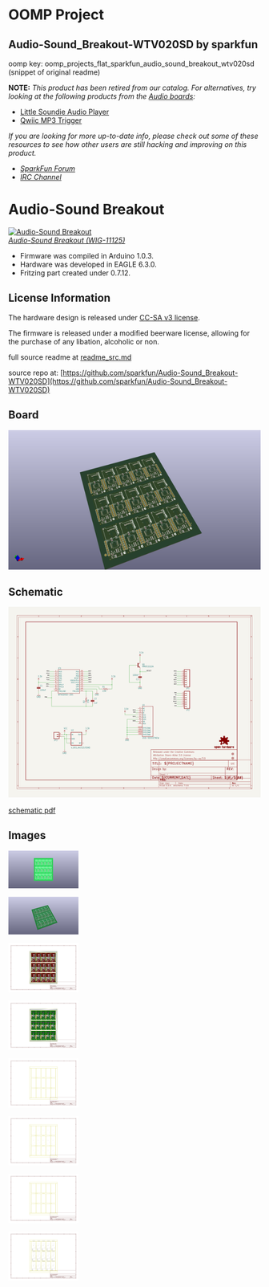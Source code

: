 # OOMP Project  
## Audio-Sound_Breakout-WTV020SD  by sparkfun  
  
oomp key: oomp_projects_flat_sparkfun_audio_sound_breakout_wtv020sd  
(snippet of original readme)  
  
**NOTE:** *This product has been retired from our catalog. For alternatives, try looking at the following products from the [Audio boards](https://www.sparkfun.com/categories/343):*  
  
* [Little Soundie Audio Player](https://www.sparkfun.com/products/14006)  
* [Qwiic MP3 Trigger](https://www.sparkfun.com/products/15165)  
  
*If you are looking for more up-to-date info, please check out some of these resources to see how other users are still hacking and improving on this product.*  
  
* *[SparkFun Forum](https://forum.sparkfun.com/)*  
* *[IRC Channel](https://www.sparkfun.com/news/263)*  
  
Audio-Sound Breakout  
====================  
  
[![Audio-Sound Breakout](https://dlnmh9ip6v2uc.cloudfront.net/images/products/1/1/1/2/5/11125-01.jpg)    
*Audio-Sound Breakout (WIG-11125)*](https://www.sparkfun.com/products/11125)  
  
* Firmware was compiled in Arduino 1.0.3.  
* Hardware was developed in EAGLE 6.3.0.  
* Fritzing part created under 0.7.12.  
  
  
  
License Information  
-------------------  
The hardware design is released under [CC-SA v3 license](http://creativecommons.org/licenses/by-sa/3.0/us/).  
  
The firmware is released under a modified beerware license, allowing for the purchase of any libation, alcoholic or non.  
  
  
  
  full source readme at [readme_src.md](readme_src.md)  
  
source repo at: [https://github.com/sparkfun/Audio-Sound_Breakout-WTV020SD](https://github.com/sparkfun/Audio-Sound_Breakout-WTV020SD)  
## Board  
  
[![working_3d.png](working_3d_600.png)](working_3d.png)  
## Schematic  
  
[![working_schematic.png](working_schematic_600.png)](working_schematic.png)  
  
[schematic pdf](working_schematic.pdf)  
## Images  
  
[![working_3D_bottom.png](working_3D_bottom_140.png)](working_3D_bottom.png)  
  
[![working_3D_top.png](working_3D_top_140.png)](working_3D_top.png)  
  
[![working_assembly_page_01.png](working_assembly_page_01_140.png)](working_assembly_page_01.png)  
  
[![working_assembly_page_02.png](working_assembly_page_02_140.png)](working_assembly_page_02.png)  
  
[![working_assembly_page_03.png](working_assembly_page_03_140.png)](working_assembly_page_03.png)  
  
[![working_assembly_page_04.png](working_assembly_page_04_140.png)](working_assembly_page_04.png)  
  
[![working_assembly_page_05.png](working_assembly_page_05_140.png)](working_assembly_page_05.png)  
  
[![working_assembly_page_06.png](working_assembly_page_06_140.png)](working_assembly_page_06.png)  
